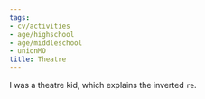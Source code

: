 ```yaml
---
tags:
- cv/activities
- age/highschool
- age/middleschool
- unionMO
title: Theatre
---
```


I was a theatre kid, which explains the inverted `re`.